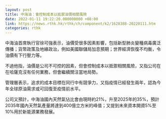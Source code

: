```yaml
---
layout: post
title: 中海油：會控制成本以抵禦油價相關風險
date: 2022-01-11 19:22:20.000000000 +08:00
link: https://news.rthk.hk/rthk/ch/component/k2/1628388-20220111.htm
categories: rthk
---
```


中海油首席執行官徐可強表示，油價受很多因素影響，包括新型肺炎變種病毒廣泛傳播；貨幣政策及地緣政治，例如美國聯儲局加息預期；世界經濟恢復不均衡，令油價有下行壓力等。

不過他指，油價是公司不可控的因素，但會控制成本以抵禦相關風險，又指公司在在哈薩克沒有任何業務，但會繼續關注當地局勢。

管理層表示，追求的成本目標在同行中有競爭力，又指疫情已經發生兩年，認為今年全球原油需求或可回復至疫情前水平。

公司又預計，中海油國內天然氣佔比會由現時約21%，升至2025年的35%，預計2035年國內天然氣產量將達到400億立方米的峰值；又提到未來資本開資5%至10%用於新能源業務發展。
